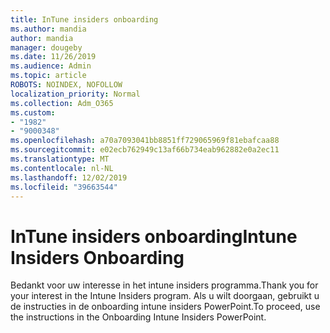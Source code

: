 ```yaml
---
title: InTune insiders onboarding
ms.author: mandia
author: mandia
manager: dougeby
ms.date: 11/26/2019
ms.audience: Admin
ms.topic: article
ROBOTS: NOINDEX, NOFOLLOW
localization_priority: Normal
ms.collection: Adm_O365
ms.custom:
- "1982"
- "9000348"
ms.openlocfilehash: a70a7093041bb8851ff729065969f81ebafcaa88
ms.sourcegitcommit: e02ecb762949c13af66b734eab962882e0a2ec11
ms.translationtype: MT
ms.contentlocale: nl-NL
ms.lasthandoff: 12/02/2019
ms.locfileid: "39663544"
---
```

# <a name="intune-insiders-onboarding"></a><span data-ttu-id="8b8b7-102">InTune insiders onboarding</span><span class="sxs-lookup"><span data-stu-id="8b8b7-102">Intune Insiders Onboarding</span></span>

<span data-ttu-id="8b8b7-103">Bedankt voor uw interesse in het intune insiders programma.</span><span class="sxs-lookup"><span data-stu-id="8b8b7-103">Thank you for your interest in the Intune Insiders program.</span></span> <span data-ttu-id="8b8b7-104">Als u wilt doorgaan, gebruikt u de instructies in de onboarding intune insiders PowerPoint.</span><span class="sxs-lookup"><span data-stu-id="8b8b7-104">To proceed, use the instructions in the Onboarding Intune Insiders PowerPoint.</span></span>

